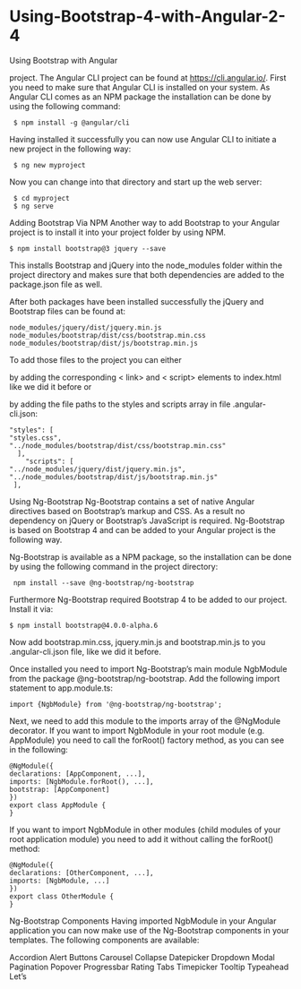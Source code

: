 # Using-Bootstrap-4-with-Angular-2-4
Using Bootstrap with Angular


project. The Angular CLI project can be found at https://cli.angular.io/. First you need to make sure that Angular CLI is installed on your system. As Angular CLI comes as an NPM package the installation can be done by using the following command:

     $ npm install -g @angular/cli

Having installed it successfully you can now use Angular CLI to initiate a new project in the following way:

     $ ng new myproject
 
 Now you can change into that directory and start up the web server:
 

     $ cd myproject
     $ ng serve
     
 Adding Bootstrap Via NPM
Another way to add Bootstrap to your Angular project is to install it into your project folder by using NPM.

    $ npm install bootstrap@3 jquery --save
This installs Bootstrap and jQuery into the node_modules folder within the project directory and makes sure that both dependencies are added to the package.json file as well.
 
 After both packages have been installed successfully the jQuery and Bootstrap files can be found at:
 

    
    node_modules/jquery/dist/jquery.min.js
    node_modules/bootstrap/dist/css/bootstrap.min.css
    node_modules/bootstrap/dist/js/bootstrap.min.js



To add those files to the project you can either

by adding the corresponding < link> and < script> elements to index.html like we did it before
or

by adding the file paths to the styles and scripts array in file .angular-cli.json:

    "styles": [
    "styles.css",
    "../node_modules/bootstrap/dist/css/bootstrap.min.css"
      ],
        "scripts": [
    "../node_modules/jquery/dist/jquery.min.js",
    "../node_modules/bootstrap/dist/js/bootstrap.min.js"
     ],

Using Ng-Bootstrap
Ng-Bootstrap contains a set of native Angular directives based on Bootstrap’s markup and CSS. As a result no dependency on jQuery or Bootstrap’s JavaScript is required. Ng-Bootstrap is based on Bootstrap 4 and can be added to your Angular project is the following way.
 
 Ng-Bootstrap is available as a NPM package, so the installation can be done by using the following command in the project directory:
 

     npm install --save @ng-bootstrap/ng-bootstrap

 
 Furthermore Ng-Bootstrap required Bootstrap 4 to be added to our project. Install it via:

    $ npm install bootstrap@4.0.0-alpha.6

Now add bootstrap.min.css, jquery.min.js and bootstrap.min.js to you .angular-cli.json file, like we did it before.
 
 Once installed you need to import Ng-Bootstrap’s main module NgbModule from the package @ng-bootstrap/ng-bootstrap. Add the following import statement to app.module.ts:

    import {NgbModule} from '@ng-bootstrap/ng-bootstrap';

Next, we need to add this module to the imports array of the @NgModule decorator. If you want to import NgbModule in your root module (e.g. AppModule) you need to call the forRoot() factory method, as you can see in the following:

    @NgModule({
    declarations: [AppComponent, ...],
    imports: [NgbModule.forRoot(), ...],
    bootstrap: [AppComponent]
    })
    export class AppModule {
    }







If you want to import NgbModule in other modules (child modules of your root application module) you need to add it without calling the forRoot() method:

    @NgModule({  
    declarations: [OtherComponent, ...],
    imports: [NgbModule, ...]
    })
    export class OtherModule {
    }






Ng-Bootstrap Components
Having imported NgbModule in your Angular application you can now make use of the Ng-Bootstrap components in your templates. The following components are available:

Accordion
Alert
Buttons
Carousel
Collapse
Datepicker
Dropdown
Modal
Pagination
Popover
Progressbar
Rating
Tabs
Timepicker
Tooltip
Typeahead
Let’s 
 


 



 

